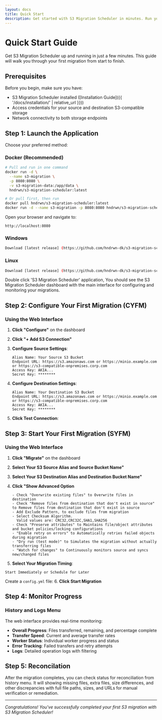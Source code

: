 ```yaml
---
layout: docs
title: Quick Start
description: Get started with S3 Migration Scheduler in minutes. Run your first migration with this step-by-step guide.
---
```


# Quick Start Guide

Get S3 Migration Scheduler up and running in just a few minutes. This guide will walk you through your first migration from start to finish.

## Prerequisites

Before you begin, make sure you have:

- S3 Migration Scheduler installed ([Installation Guide]({{ '/docs/installation/' | relative_url }}))
- Access credentials for your source and destination S3-compatible storage
- Network connectivity to both storage endpoints

## Step 1: Launch the Application

Choose your preferred method:

### Docker (Recommended)
```bash
# Pull and run in one command
docker run -d \
  --name s3-migration \
  -p 8080:8080 \
  -v s3-migration-data:/app/data \
  hndrwn/s3-migration-scheduler:latest

# Or pull first, then run
docker pull hndrwn/s3-migration-scheduler:latest
docker run -d --name s3-migration -p 8080:8080 hndrwn/s3-migration-scheduler:latest
```
Open your browser and navigate to:
```
http://localhost:8080
```

### Windows
```bash
Download [latest release] (https://github.com/hndrwn-dk/s3-migration-scheduler/tags) based on your platform
```
### Linux
```bash
Download [latest release] (https://github.com/hndrwn-dk/s3-migration-scheduler/tags) based on your platform
```
Double click 'S3 Migration Scheduler' application, You should see the S3 Migration Scheduler dashboard with the main interface for configuring and monitoring your migrations.

## Step 2: Configure Your First Migration (CYFM)

### Using the Web Interface

1. **Click "Configure"** on the dashboard
2. **Click "+ Add S3 Connection"**
3. **Configure Source Settings**:
   ```
   Alias Name: Your Source S3 Bucket 
   Endpoint URL: https://s3.amazonaws.com or https://minio.example.com or https://s3-compatible-onpremises.corp.com
   Access Key: AKIA...
   Secret Key: ********
   ```

4. **Configure Destination Settings**:
   ```
   Alias Name: Your Destination S3 Bucket 
   Endpoint URL: https://s3.amazonaws.com or https://minio.example.com or https://s3-compatible-onpremises.corp.com
   Access Key: AKIA...
   Secret Key: ********
   ```

5. **Click Test Connection**:

## Step 3: Start Your First Migration (SYFM)

### Using the Web Interface

1. **Click "Migrate"** on the dashboard
2. **Select Your S3 Source Alias and Source Bucket Name"**
3. **Select Your S3 Destination Alias and Destination Bucket Name"**
4. **Click "Show Advanced Option**
   ```
   - Check "Overwrite existing files" to Overwrite files in destination
   - Check "Remove files from destination that don't exist in source" to Remove files from destination that don't exist in source
   - Add Exclude Pattern, to exclude files from migration
   - Select Checksum Algorithm.
     Valid values are: CRC32,CRC32C,SHA1,SHA256
   - Check "Preserve attributes" to Maintains file/object attributes and bucket policies/locking configurations
   - "Enable retry on errors" to Automatically retries failed objects during migration
   - "Dry run (test mode)" to Simulates the migration without actually transferring files
   - "Watch for changes" to Continuously monitors source and syncs new/changed files
   ```

5. **Select Your Migration Timing**:
```
Start Immediately or Schedule for Later
```
Create a `config.yml` file:
6. **Click Start Migration**

## Step 4: Monitor Progress

### History and Logs Menu
The web interface provides real-time monitoring:

- **Overall Progress**: Files transferred, remaining, and percentage complete
- **Transfer Speed**: Current and average transfer rates
- **Worker Status**: Individual worker progress and status
- **Error Tracking**: Failed transfers and retry attempts
- **Logs**: Detailed operation logs with filtering

## Step 5: Reconcilation

After the migration completes, you can check status for reconciliation from history menu.
It will showing missing files, extra files, size differences, and other discrepancies with full file paths, sizes, and URLs for manual verification or remediation.

---

*Congratulations! You've successfully completed your first S3 migration with S3 Migration Scheduler!*
